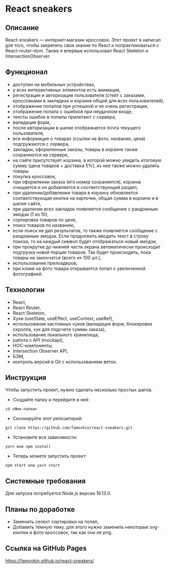 # React sneakers

## Описание

React-sneakers — интернет-магазин кроссовок. Этот проект я написал для того, чтобы закрепить свои знания по React и попрактиковаться с React-router-dom. Также я впервые использовал React Skeleton и IntersectionObserver.

## Функционал

- доступен на мобильных устройствах,
- у всех интерактивных элементов есть анимация,
- регистрация и авторизация пользователя (стейт с заказами, кроссовками в закладках и корзине общий для всех пользователей),
- отображение попапов при успешной и не очень регистрации,
- отображение попапа с ошибкой при неудачном входе,
- тексты ошибок в попапы прилетают с сервера,
- валидация форм,
- после авторизации в шапке отображается почта текущего пользователя,
- вся информация о товарах (ссылки на фото, название, цена) подгружаются с сервера,
- закладки, оформленные заказы, товары в корзине также сохраняются на сервере,
- на сайте присутствует корзина, в которой можно увидеть итоговую сумму (цена товаров + доставка 5%), из нее также можно удалять товары
- покупка кроссовок,
- при оформлении заказа (его номер сохраняется), корзина очищается и он добавляется в соответствующий раздел,
- при удалении/добавлении товара в корзину обновляется соответствующая кнопка на карточке, общая сумма в корзине и в шапке сайта,
- при удалении всех закладок появляется сообщение с рандомным эмодзи (1 из 10),
- сортировка товаров по цене,
- поиск товаров по названию,
- если поиск не дал результатов, то также появляется сообщение с рандомным эмодзи. Если продолжить вводить текст в строку поиска, то на каждый символ будет отображаться новый эмодзи,
- при прокрутке до нижней части экрана автоматически происходит подгрузка новой порции товаров. Так будет происходить, пока товары не закончатся (всего их 100 шт.),
- использование прелоадеров,
- при клике на фото товара открывается попап с увеличенной фотографией.

## Технологии

- React,
- React Router,
- React Skeleton,
- Хуки (useState, useEffect, useContext, useRef),
- использование кастомных хуков (валидация форм, блокировка скролла, хук для подсчета суммы заказа),
- использование локального хранилища,
- работа с API (mockapi),
- HOC-компоненты, 
- Intersection Observer API,
- БЭМ,
- контроль версий в Git с использованием веток.

## Инструкция

Чтобы запустить проект, нужно сделать несколько простых шагов.

- Создайте папку и перейдите в неё:

```
cd <Имя-папки>
```

- Склонируйте этот репозиторий:

```
git clone https://github.com/famovkin/react-sneakers.git
```

- Установите все зависимости:

```
yarn или npm install
```

- Теперь можете запустить проект:

```
npm start или yarn start
```

## Системные требования

Для запуска потребуется Node.js версии 16.13.0.

## Планы по доработке

- Заменить селект сортировки на попап,
- Добавить тёмную тему, для этого нужно заменить некоторые svg-кнопки и фото кроссовок, так как они не png.

## Ссылка на GitHub Pages

https://famovkin.github.io/react-sneakers/
